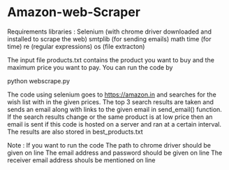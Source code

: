 # Amazon-web-Scraper

Requirements libraries :
Selenium (with chrome driver downloaded and installed to scrape the web)
smtplib  (for sending emails)
math 
time    (for time)
re     (regular expressions)
os     (file extracton)

The input file products.txt contains the product you want to buy and the maximum price you want to pay.
You can run the code by 

python webscrape.py

The code using selenium goes to https://amazon.in and searches for the wish list with in the given prices.
The top 3 search results are taken and sends an email along with links to the given email in send_email() function.
If the search results change or the same product is at low price then an email is sent if this code is hosted
on a server and ran at a certain interval. The results are also stored in best_products.txt


Note : 
If you want to run the code 
The path to chrome driver should be given on line
The email address and password should be given on line
The receiver email address shouls be mentioned on line
